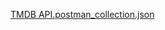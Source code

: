 [TMDB API.postman_collection.json](https://github.com/user-attachments/files/16105364/TMDB.API.postman_collection.json)
